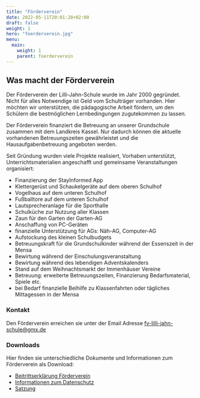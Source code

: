 ```yaml
---
title: "Förderverein"
date: 2022-05-11T20:01:28+02:00
draft: false
weight: 1
hero: "foerderverein.jpg"
menu:
  main:
    weight: 1
    parent: foerderverein
---
```


## Was macht der Förderverein

Der Förderverein der Lilli-Jahn-Schule wurde im Jahr 2000 gegründet. Nicht für alles Notwendige ist Geld vom Schulträger vorhanden. Hier möchten wir unterstützen, die pädagogische Arbeit fördern, um den Schülern die bestmöglichen Lernbedingungen zugutekommen zu lassen.

Der Förderverein finanziert die Betreuung an unserer Grundschule zusammen mit dem Landkreis Kassel. Nur dadurch können die aktuelle vorhandenen Betreuungszeiten gewährleistet und die
Hausaufgabenbetreuung angeboten werden.

Seit Gründung wurden viele Projekte realisiert, Vorhaben unterstützt, Unterrichtsmaterialien angeschafft und gemeinsame Veranstaltungen organisiert:

- Finanzierung der StayInformed App
- Klettergerüst und Schaukelgeräte auf dem oberen Schulhof
- Vogelhaus auf dem unteren Schulhof
- Fußballtore auf dem unteren Schulhof
- Lautsprecheranlage für die Sporthalle
- Schulküche zur Nutzung aller Klassen
- Zaun für den Garten der Garten-AG
- Anschaffung von PC-Geräten
- finanzielle Unterstützung für AGs: Näh-AG, Computer-AG
- Aufstockung des kleinen Schulbudgets
- Betreuungskraft für die Grundschulkinder während der Essenszeit in der Mensa
- Bewirtung während der Einschulungsveranstaltung
- Bewirtung während des lebendigen Adventskalenders
- Stand auf dem Weihnachtsmarkt der Immenhäuser Vereine
- Betreuung: erweiterte Betreuungszeiten, Finanzierung Bedarfsmaterial, Spiele etc.
- bei Bedarf finanzielle Beihilfe zu Klassenfahrten oder tägliches Mittagessen in der Mensa

### Kontakt

Den Förderverein erreichen sie unter der Email Adresse <a href="mailto:fv-lilli-jahn-schule@gmx.de" class="text-break"><i data-feather="mail"></i>fv-lilli-jahn-schule@gmx.de</a>

### Downloads

Hier finden sie unterschiedliche Dokumente und Informationen zum Förderverein als Download:

- <a href="fv_lilli-jahn-schule_beitrittserkla__rung.pdf" target="_blank" class="pdf-document"><i data-feather="file-text"></i> Beitrittserklärung Förderverein</a>
- <a href="fv_datenschutz-information.pdf" target="_blank" class="pdf-document"><i data-feather="file-text"></i> Informationen zum Datenschutz</a>
- <a href="satzung_synopse_20190807.pdf" target="_blank" class="pdf-document"><i data-feather="file-text"></i> Satzung</a>
